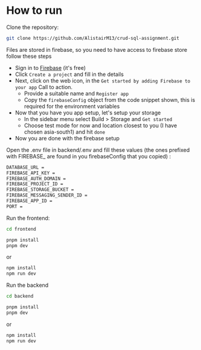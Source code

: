 # How to run

Clone the repository:

```sh
git clone https://github.com/AlistairM13/crud-sql-assignment.git
```

Files are stored in firebase, so you need to have access to firebase store follow these steps

- Sign in to [Firebase](https://firebase.google.com) (it's free)
- Click `Create a project` and fill in the details
- Next, click on the web icon, in the `Get started by adding Firebase to your app` Call to action.
  - Provide a suitable name and `Register app`
  - Copy the `firebaseConfig` object from the code snippet shown, this is required for the environment variables
- Now that you have you app setup, let's setup your storage
  - In the sidebar menu select Build > Storage and `Get started`
  - Choose test mode for now and location closest to you (I have chosen asia-south1) and hit `done`
- Now you are done with the firebase setup

Open the .env file in backend/.env
and fill these values (the ones prefixed with FIREBASE\_ are found in you firebaseConfig that you copied) :

```sh
DATABASE_URL =
FIREBASE_API_KEY =
FIREBASE_AUTH_DOMAIN =
FIREBASE_PROJECT_ID =
FIREBASE_STORAGE_BUCKET =
FIREBASE_MESSAGING_SENDER_ID =
FIREBASE_APP_ID =
PORT =
```

Run the frontend:

```sh
cd frontend
```

```sh
pnpm install
pnpm dev
```

or

```sh
npm install
npm run dev
```

Run the backend

```sh
cd backend
```

```sh
pnpm install
pnpm dev
```

or

```sh
npm install
npm run dev
```
